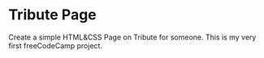 # Tribute Page

Create a simple HTML&CSS Page on Tribute for someone. This is my very first freeCodeCamp project.
